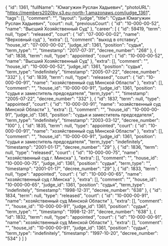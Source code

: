 {
    "id": 1361,
    "fullName": "Юмагужин Руслан Хадыевич",
    "photoURL": "https://members2020by.s3.eu-north-1.amazonaws.com/judge_1361",
    "tags": [],
    "comment": "",
    "layout": "judge",
    "title": "Судья Юмагужин Руслан Хадыевич",
    "court": null,
    "previousCourt": {
        "id": "10-000-00-52",
        "name": "Высший Хозяйственный Суд"
    },
    "career": [
        {
            "id": 59419,
            "term": null,
            "type": "released",
            "court": {
                "id": "07-000-00-02",
                "name": "Верховный суд"
            },
            "extra": [],
            "comment": "выход в отставку",
            "house_id": "07-000-00-02",
            "judge_id": 1361,
            "position": "судья",
            "term_type": "",
            "timestamp": "2017-07-31",
            "decree_number": "268"
        },
        {
            "id": 1838,
            "term": null,
            "type": "appointed",
            "court": {
                "id": "10-000-00-52",
                "name": "Высший Хозяйственный Суд"
            },
            "extra": [],
            "comment": "",
            "house_id": "10-000-00-52",
            "judge_id": 1361,
            "position": "судья",
            "term_type": "indefinitely",
            "timestamp": "2005-07-22",
            "decree_number": "332"
        },
        {
            "id": 1839,
            "term": null,
            "type": "released",
            "court": {
                "id": "10-000-00-91",
                "name": "хозяйственный суд Минской Области"
            },
            "extra": [],
            "comment": "",
            "house_id": "10-000-00-91",
            "judge_id": 1361,
            "position": "судья и заместитель председателя",
            "term_type": "",
            "timestamp": "2005-07-22",
            "decree_number": "332"
        },
        {
            "id": 1837,
            "term": null,
            "type": "appointed",
            "court": {
                "id": "10-000-00-91",
                "name": "хозяйственный суд Минской Области"
            },
            "extra": [],
            "comment": "",
            "house_id": "10-000-00-91",
            "judge_id": 1361,
            "position": "судья и заместитель председателя",
            "term_type": "indefinitely",
            "timestamp": "2003-03-12",
            "decree_number": "100"
        },
        {
            "id": 1835,
            "term": null,
            "type": "appointed",
            "court": {
                "id": "10-000-00-91",
                "name": "хозяйственный суд Минской Области"
            },
            "extra": [],
            "comment": "",
            "house_id": "10-000-00-91",
            "judge_id": 1361,
            "position": "судья и заместитель председателя",
            "term_type": "indefinitely",
            "timestamp": "2001-01-17",
            "decree_number": "29"
        },
        {
            "id": 1836,
            "term": null,
            "type": "released",
            "court": {
                "id": "10-000-00-75",
                "name": "хозяйственный суд г. Минска"
            },
            "extra": [],
            "comment": "",
            "house_id": "10-000-00-75",
            "judge_id": 1361,
            "position": "судья",
            "term_type": "",
            "timestamp": "2001-01-17",
            "decree_number": "29"
        },
        {
            "id": 1833,
            "term": null,
            "type": "appointed",
            "court": {
                "id": "10-000-00-65",
                "name": "хозяйственный суд г.Минска"
            },
            "extra": [],
            "comment": "",
            "house_id": "10-000-00-65",
            "judge_id": 1361,
            "position": "судья",
            "term_type": "indefinitely",
            "timestamp": "1998-12-31",
            "decree_number": "638"
        },
        {
            "id": 1834,
            "term": null,
            "type": "released",
            "court": {
                "id": "10-000-00-91",
                "name": "хозяйственный суд Минской Области"
            },
            "extra": [],
            "comment": "",
            "house_id": "10-000-00-91",
            "judge_id": 1361,
            "position": "судья",
            "term_type": "",
            "timestamp": "1998-12-31",
            "decree_number": "638"
        },
        {
            "id": 1832,
            "term": null,
            "type": "appointed",
            "court": {
                "id": "10-000-00-91",
                "name": "хозяйственный суд Минской Области"
            },
            "extra": [],
            "comment": "",
            "house_id": "10-000-00-91",
            "judge_id": 1361,
            "position": "судья",
            "term_type": "indefinitely",
            "timestamp": "1997-10-20",
            "decree_number": "534"
        }
    ]
}